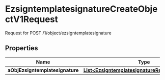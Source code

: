 

# EzsigntemplatesignatureCreateObjectV1Request

Request for POST /1/object/ezsigntemplatesignature

## Properties

| Name | Type | Description | Notes |
|------------ | ------------- | ------------- | -------------|
|**aObjEzsigntemplatesignature** | [**List&lt;EzsigntemplatesignatureRequestCompound&gt;**](EzsigntemplatesignatureRequestCompound.md) |  |  |



